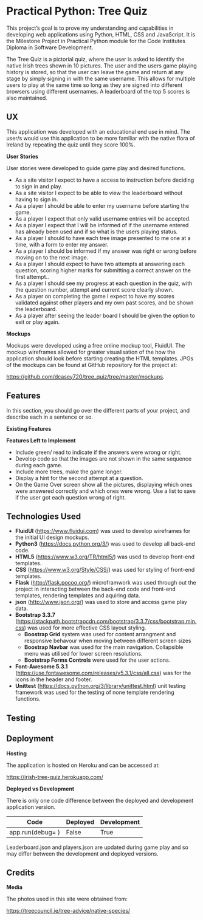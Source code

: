 Practical Python: Tree Quiz
============================
This project’s goal is to prove my understanding and capabilities in developing web applications using Python, HTML, CSS and JavaScript. It is the Milestone Project in Practical Python module for the Code Institutes Diploma in Software Development.

The Tree Quiz is a pictorial quiz, where the user is asked to identify the native Irish trees shown in 10 pictures. The user and the users game playing history is stored, so that the user can leave the game and return at any stage by simply signing in with the same username. This allows for multiple users to play at the same time so long as they are signed into different browsers using different usernames. A leaderboard of the top 5 scores is also maintained.

UX
----
This application was developed with an educational end use in mind. The user/s would use this application to be more familiar with the native flora of Ireland by repeating the quiz until they score 100%.  

__User Stories__

User stories were developed to guide game play and desired functions.

* As a site visitor I expect to have a access to instruction before deciding to sign in and play. 
* As a site visitor I expect to be able to view the leaderboard without having to sign in.
* As a player I should be able to enter my username before starting the game.
* As a player I expect that only valid username entries will be accepted.
* As a player I expect that I will be informed of if the username entered has already been used and if so what is the users playing status.
* As a player I should to have each tree image presented to me one at a time, with a form to enter my answer.
* As a player I should be informed if my answer was right or wrong before moving on to the next image. 
* As a player I should expect to have two attempts at answering each question, scoring higher marks for submitting a correct answer on the first attempt..
* As a player I should see my progress at each question in the quiz, with the question number, attempt and current score clearly shown.
* As a player on completing the game I expect to have my scores validated against other players and my own past scores, and be shown the leaderboard.
* As a player after seeing the leader board I should be given the option to exit or play again.

__Mockups__

Mockups were developed using a free online mockup tool, FluidUI. The mockup wireframes allowed for greater visualisation of the how the application should look before starting creating the HTML templates. 
JPGs of the mockups can be found at GitHub repository for the project at:

https://github.com/dcasey720/tree_quiz/tree/master/mockups.

Features
-----------------
In this section, you should go over the different parts of your project, and describe each in a sentence or so.

__Existing Features__



__Features Left to Implement__
* Include green/ read to indicate if the answers were wrong or right.
* Develop code so that the images are not shown in the same sequence during each game.
* Include more trees, make the game longer.
* Display a hint for the second attempt at a question.
* On the Game Over screen show all the pictures, displaying which ones were answered correctly and which ones were wrong. Use a list to save if the user got each question wrong of right.

Technologies Used
-----------------------

* __FluidUI__ (https://www.fluidui.com) was used to develop wireframes for the initial UI design mockups.
* __Python3__ (https://docs.python.org/3/) was used to develop all back-end code.
* __HTML5__ (https://www.w3.org/TR/html5/) was used to develop front-end templates.
* __CSS__ (https://www.w3.org/Style/CSS/) was used for styling of front-end templates.
* __Flask__ (http://flask.pocoo.org/) microframwork was used through out the project in interacting between the back-end code and front-end templates, rendering templates and aquiring data.
* __json__ (http://www.json.org/) was used to store and access game play data.
* __Bootstrap 3.3.7__ (https://stackpath.bootstrapcdn.com/bootstrap/3.3.7/css/bootstrap.min.css) was used for more effective CSS layout styling. 
    - __Boostrap Grid__ system was used for content arrangment and responsive behavour when moving between different screen sizes
    - __Boostrap Navbar__ was used for the main navigation. Collapsible menu was utilised for lower screen resolutions.
    - __Bootstrap Forms Controls__ were used for the user actions.
* __Font-Awesome 5.3.1__ (https://use.fontawesome.com/releases/v5.3.1/css/all.css) was for the icons in the header and footer.
* __Unittest__ (https://docs.python.org/3/library/unittest.html) unit testing framework was used for the testing of none template rendering functions.

Testing
-----------------------

Deployment
------------------------

__Hosting__

The application is hosted on Heroku and can be accessed at:

https://irish-tree-quiz.herokuapp.com/

__Deployed vs Development__

There is only one code difference between the deployed and development application version.

|       Code       | Deployed | Development |
| ---------------- | -------- | ----------- | 
| app.run(debug= ) |  False   |   True      |       

Leaderboard.json and players.json are updated during game play and so may differ between the development and deployed versions.

Credits
-----------------------------
__Media__

The photos used in this site were obtained from:

https://treecouncil.ie/tree-advice/native-species/